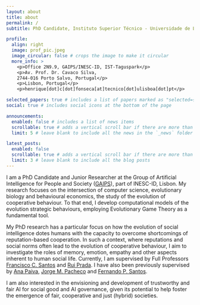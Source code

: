 ```yaml
---
layout: about
title: about
permalink: /
subtitle: PhD Candidate, Instituto Superior Técnico - Universidade de Lisboa.

profile:
  align: right
  image: prof_pic.jpeg
  image_circular: false # crops the image to make it circular
  more_info: >
    <p>Office 2N9.9, GAIPS/INESC-ID, IST-Taguspark</p>
    <p>Av. Prof. Dr. Cavaco Silva,
    2744-016 Porto Salvo, Portugal</p>
    <p>Lisbon, Portugal</p>
    <p>henrique[dot]c[dot]fonseca[at]tecnico[dot]ulisboa[dot]pt</p>

selected_papers: true # includes a list of papers marked as "selected={true}" 
social: true # includes social icons at the bottom of the page

announcements:
  enabled: false # includes a list of news items
  scrollable: true # adds a vertical scroll bar if there are more than 3 news items
  limit: 5 # leave blank to include all the news in the `_news` folder

latest_posts:
  enabled: false
  scrollable: true # adds a vertical scroll bar if there are more than 3 new posts items
  limit: 3 # leave blank to include all the blog posts
---
```


I am a PhD Candidate and Junior Researcher at the Group of Artificial Intelligence for People and Society ([GAIPS](https://gaips.inesc-id.pt/)), part of INESC-ID, Lisbon.
My research focuses on the intersection of computer science, evolutionary biology and behavioural economics, the study of the evolution of cooperative behaviour.
To that end, I develop computational models of the evolution strategic behaviours, employing Evolutionary Game Theory as a fundamental tool.

My PhD research has a particular focus on how the evolution of social intelligence dotes humans with the capacity to overcome shortcomings of reputation-based cooperation. In such a context, where reputations and social norms often lead to the evolution of cooperative behaviour, I aim to investigate the roles of memory, emotion, empathy and other aspects inherent to human social life.
Currently, I am supervised by Full Professors [Francisco C. Santos](https://web.ist.utl.pt/franciscocsantos/) and [Rui Prada](https://gaips.inesc-id.pt/team/rui-prada/). I have also been previously supervised by [Ana Paiva](https://ana-paiva.com/), [Jorge M. Pacheco](https://atpgroup.org/jmp/) and [Fernando P. Santos](https://fp-santos.github.io/).

I am also interested in the envisioning and development of trustworthy and fair AI for social good and AI governance, given its potential to help foster the emergence of fair, cooperative and just (hybrid) societies.